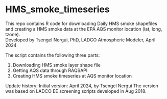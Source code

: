 # HMS_smoke_timeseries
This repo contains R code for downloading Daily HMS smoke shapefiles and creating a HMS smoke data at the EPA AQS monitor location (lat, long, tzone).  
Developed by Tsengel Nergui, PhD, LADCO Atmospheric Modeler, April 2024

The script contains the following three parts:
1. Downloading HMS smoke layer shape file
2. Getting AQS data through RAQSAPI
3. Creating HMS smoke timeseries at AQS monitor location

Update history:
Initial version: April 2024, by Tsengel Nergui
The version was based on LADCO EE screening scripts developed in Aug 2018. 


